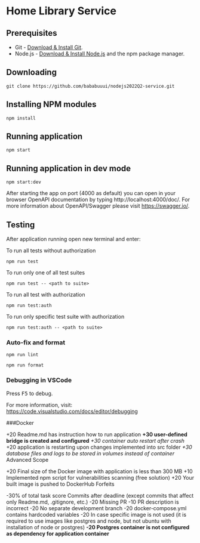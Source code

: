 # Home Library Service

## Prerequisites

- Git - [Download & Install Git](https://git-scm.com/downloads).
- Node.js - [Download & Install Node.js](https://nodejs.org/en/download/) and the npm package manager.

## Downloading

```
git clone https://github.com/bababuuui/nodejs2022Q2-service.git
```

## Installing NPM modules

```
npm install
```

## Running application

```
npm start
```
## Running application in dev mode

```
npm start:dev
```
After starting the app on port (4000 as default) you can open
in your browser OpenAPI documentation by typing http://localhost:4000/doc/.
For more information about OpenAPI/Swagger please visit https://swagger.io/.

## Testing

After application running open new terminal and enter:

To run all tests without authorization

```
npm run test
```

To run only one of all test suites

```
npm run test -- <path to suite>
```

To run all test with authorization

```
npm run test:auth
```

To run only specific test suite with authorization

```
npm run test:auth -- <path to suite>
```

### Auto-fix and format

```
npm run lint
```

```
npm run format
```

### Debugging in VSCode

Press <kbd>F5</kbd> to debug.

For more information, visit: https://code.visualstudio.com/docs/editor/debugging



###Docker



+20 Readme.md has instruction how to run application
**+30 user-defined bridge is created and configured**
_+30 container auto restart after crash_
+20 application is restarting upon changes implemented into src folder
_+30 database files and logs to be stored in volumes instead of container_
Advanced Scope

+20 Final size of the Docker image with application is less than 300 MB
+10 Implemented npm script for vulnerabilities scanning (free solution)
+20 Your built image is pushed to DockerHub
Forfeits

-30% of total task score Commits after deadline (except commits that affect only Readme.md, .gitignore, etc.)
-20 Missing PR
-10 PR description is incorrect
-20 No separate development branch
-20 docker-compose.yml contains hardcoded variables
-20 In case specific image is not used (it is required to use images like postgres and node, but not ubuntu with installation of node or postgres)
**-20 Postgres container is not configured as dependency for application container**